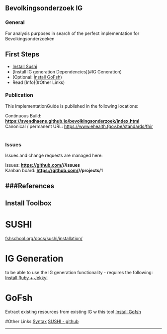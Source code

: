 Bevolkingsonderzoek IG
---

###
### General
For analysis purposes in search of the perfect implementation for Bevolkingsonderzoeken

## First Steps
 - [Install Sushi](#SUSHI)
 - [Install IG generation Dependencies](#IG Generation)
 - (Optional: [Install GoFsh](#GoFsh))
 - Read [Info](#Other Links)

### Publication
This ImplementationGuide is published in the following locations:

Continuous Build: __https://svendhaens.github.io/bevolkingsonderzoek/index.html__  
Canonical / permanent URL: https://www.ehealth.fgov.be/standards/fhir
<br> </br>

### Issues
Issues and change requests are managed here:  

Issues:  __https://github.com/<handle>/<repo>/issues__  
Kanban board:  __https://github.com/<handle>/<repo>/projects/1__  

###References
---
## Install Toolbox
# SUSHI
[fshschool.org/docs/sushi/installation/](https://fshschool.org/docs/sushi/installation/)

# IG Generation
to be able to use the IG generation functionality - requires the following:
[Install Ruby + Jekkyl](https://jekyllrb.com/docs/installation/#guides)

# GoFsh
Extract existing resources from existing IG w this tool
[Install Gofsh](https://fshschool.org/docs/tutorials/gofsh/)

#Other Links
[Syntax](https://hl7.org/fhir/uv/shorthand/2020May/reference.html)
[SUSHI - github](https://github.com/FHIR/sushi)


---


